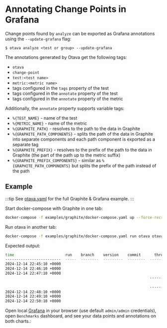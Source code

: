 # Annotating Change Points in Grafana

Change points found by `analyze` can be exported
as Grafana annotations using the `--update-grafana` flag:

```
$ otava analyze <test or group> --update-grafana
```

The annotations generated by Otava get the following tags:
- `otava`
- `change-point`
- `test:<test name>`
- `metric:<metric name>`
- tags configured in the `tags` property of the test
- tags configured in the `annotate` property of the test
- tags configured in the `annotate` property of the metric

Additionally, the `annotate` property supports variable tags:
- `%{TEST_NAME}` - name of the test
- `%{METRIC_NAME}` - name of the metric
- `%{GRAPHITE_PATH}` - resolves to the path to the data in Graphite
- `%{GRAPHITE_PATH_COMPONENTS}` - splits the path of the data in Graphite into separate components
  and each path component is exported as a separate tag
- `%{GRAPHITE_PREFIX}` - resolves to the prefix of the path to the data in Graphite
  (the part of the path up to the metric suffix)
- `%{GRAPHITE_PREFIX_COMPONENTS}` - similar as `%{GRAPHITE_PATH_COMPONENTS}` but splits the prefix
of the path instead of the path

## Example

:::tip
See [otava.yaml](https://github.com/apache/otava/tree/master/examples/graphite/otava.yaml) for the full Graphite & Grafana example.
:::

Start docker-compose with Graphite in one tab:

```bash
docker-compose -f examples/graphite/docker-compose.yaml up --force-recreate --always-recreate-deps --renew-anon-volumes --build
````


Run otava in another tab:

```bash
docker-compose -f examples/graphite/docker-compose.yaml run otava otava analyze my-product.test --since=-10m --update-grafana
```

Expected output:

```bash
time                       run    branch    version    commit      throughput    response_time    cpu_usage
-------------------------  -----  --------  ---------  --------  ------------  ---------------  -----------
2024-12-14 22:45:10 +0000                                               61160               87          0.2
2024-12-14 22:46:10 +0000                                               60160               85          0.3
2024-12-14 22:47:10 +0000                                               60960               89          0.1
                                                                 ············                   ···········
                                                                        -5.6%                       +300.0%
                                                                 ············                   ···········
2024-12-14 22:48:10 +0000                                               57123               88          0.8
2024-12-14 22:49:10 +0000                                               57980               87          0.9
2024-12-14 22:50:10 +0000                                               56950               85          0.7
```

Open local [Grafana](http://localhost:3000) in your browser (use default `admin/admin` credentials), open
`Benchmarks` dashboard, and see your data points and annotations on both charts.:
